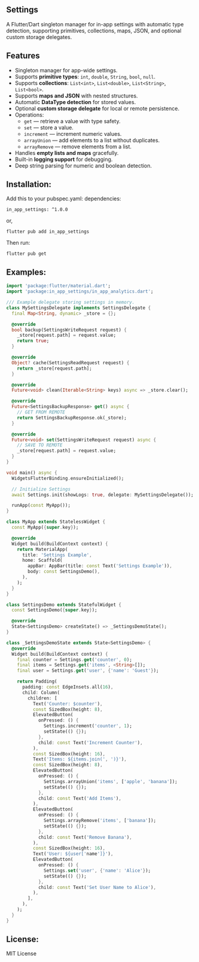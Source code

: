 ## Settings

A Flutter/Dart singleton manager for in-app settings with automatic type detection, supporting
primitives, collections, maps, JSON, and optional custom storage delegates.

## Features

- Singleton manager for app-wide settings.
- Supports **primitive types**: `int`, `double`, `String`, `bool`, `null`.
- Supports **collections**: `List<int>`, `List<double>`, `List<String>`, `List<bool>`.
- Supports **maps and JSON** with nested structures.
- Automatic **DataType detection** for stored values.
- Optional **custom storage delegate** for local or remote persistence.
- Operations:
    - `get` — retrieve a value with type safety.
    - `set` — store a value.
    - `increment` — increment numeric values.
    - `arrayUnion` — add elements to a list without duplicates.
    - `arrayRemove` — remove elements from a list.
- Handles **empty lists and maps** gracefully.
- Built-in **logging support** for debugging.
- Deep string parsing for numeric and boolean detection.

## Installation:

Add this to your pubspec.yaml:
dependencies:

```base
in_app_settings: ^1.0.0
```

or,

```shell
flutter pub add in_app_settings
```

Then run:

```shell
flutter pub get
```

## Examples:
```dart
import 'package:flutter/material.dart';
import 'package:in_app_settings/in_app_analytics.dart';

/// Example delegate storing settings in memory.
class MySettingsDelegate implements SettingsDelegate {
  final Map<String, dynamic> _store = {};

  @override
  bool backup(SettingsWriteRequest request) {
    _store[request.path] = request.value;
    return true;
  }

  @override
  Object? cache(SettingsReadRequest request) {
    return _store[request.path];
  }

  @override
  Future<void> clean(Iterable<String> keys) async => _store.clear();

  @override
  Future<SettingsBackupResponse> get() async {
    // GET FROM REMOTE
    return SettingsBackupResponse.ok(_store);
  }

  @override
  Future<void> set(SettingsWriteRequest request) async {
    // SAVE TO REMOTE
    _store[request.path] = request.value;
  }
}

void main() async {
  WidgetsFlutterBinding.ensureInitialized();

  // Initialize Settings
  await Settings.init(showLogs: true, delegate: MySettingsDelegate());

  runApp(const MyApp());
}

class MyApp extends StatelessWidget {
  const MyApp({super.key});

  @override
  Widget build(BuildContext context) {
    return MaterialApp(
      title: 'Settings Example',
      home: Scaffold(
        appBar: AppBar(title: const Text('Settings Example')),
        body: const SettingsDemo(),
      ),
    );
  }
}

class SettingsDemo extends StatefulWidget {
  const SettingsDemo({super.key});

  @override
  State<SettingsDemo> createState() => _SettingsDemoState();
}

class _SettingsDemoState extends State<SettingsDemo> {
  @override
  Widget build(BuildContext context) {
    final counter = Settings.get('counter', 0);
    final items = Settings.get('items', <String>[]);
    final user = Settings.get('user', {'name': 'Guest'});

    return Padding(
      padding: const EdgeInsets.all(16),
      child: Column(
        children: [
          Text('Counter: $counter'),
          const SizedBox(height: 8),
          ElevatedButton(
            onPressed: () {
              Settings.increment('counter', 1);
              setState(() {});
            },
            child: const Text('Increment Counter'),
          ),
          const SizedBox(height: 16),
          Text('Items: ${items.join(', ')}'),
          const SizedBox(height: 8),
          ElevatedButton(
            onPressed: () {
              Settings.arrayUnion('items', ['apple', 'banana']);
              setState(() {});
            },
            child: const Text('Add Items'),
          ),
          ElevatedButton(
            onPressed: () {
              Settings.arrayRemove('items', ['banana']);
              setState(() {});
            },
            child: const Text('Remove Banana'),
          ),
          const SizedBox(height: 16),
          Text('User: ${user['name']}'),
          ElevatedButton(
            onPressed: () {
              Settings.set('user', {'name': 'Alice'});
              setState(() {});
            },
            child: const Text('Set User Name to Alice'),
          ),
        ],
      ),
    );
  }
}
```

## License:

MIT License
